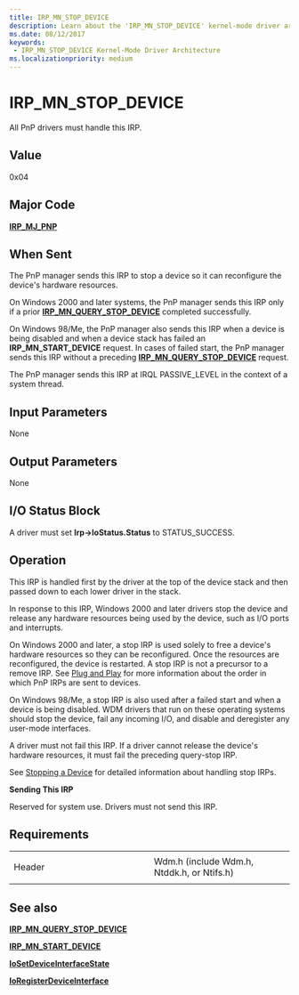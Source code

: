 ```yaml
---
title: IRP_MN_STOP_DEVICE
description: Learn about the 'IRP_MN_STOP_DEVICE' kernel-mode driver architecture. All PnP drivers must handle this IRP.
ms.date: 08/12/2017
keywords:
 - IRP_MN_STOP_DEVICE Kernel-Mode Driver Architecture
ms.localizationpriority: medium
---
```


# IRP\_MN\_STOP\_DEVICE


All PnP drivers must handle this IRP.

## Value

0x04

## Major Code

[**IRP\_MJ\_PNP**](irp-mj-pnp.md)

## When Sent

The PnP manager sends this IRP to stop a device so it can reconfigure the device's hardware resources.

On Windows 2000 and later systems, the PnP manager sends this IRP only if a prior [**IRP\_MN\_QUERY\_STOP\_DEVICE**](irp-mn-query-stop-device.md) completed successfully.

On Windows 98/Me, the PnP manager also sends this IRP when a device is being disabled and when a device stack has failed an **IRP\_MN\_START\_DEVICE** request. In cases of failed start, the PnP manager sends this IRP without a preceding [**IRP\_MN\_QUERY\_STOP\_DEVICE**](irp-mn-query-stop-device.md) request.

The PnP manager sends this IRP at IRQL PASSIVE\_LEVEL in the context of a system thread.

## Input Parameters


None

## Output Parameters


None

## I/O Status Block


A driver must set **Irp-&gt;IoStatus.Status** to STATUS\_SUCCESS.

## Operation

This IRP is handled first by the driver at the top of the device stack and then passed down to each lower driver in the stack.

In response to this IRP, Windows 2000 and later drivers stop the device and release any hardware resources being used by the device, such as I/O ports and interrupts.

On Windows 2000 and later, a stop IRP is used solely to free a device's hardware resources so they can be reconfigured. Once the resources are reconfigured, the device is restarted. A stop IRP is not a precursor to a remove IRP. See [Plug and Play](./introduction-to-plug-and-play.md) for more information about the order in which PnP IRPs are sent to devices.

On Windows 98/Me, a stop IRP is also used after a failed start and when a device is being disabled. WDM drivers that run on these operating systems should stop the device, fail any incoming I/O, and disable and deregister any user-mode interfaces.

A driver must not fail this IRP. If a driver cannot release the device's hardware resources, it must fail the preceding query-stop IRP.

See [Stopping a Device](./stopping-a-device.md) for detailed information about handling stop IRPs.

**Sending This IRP**

Reserved for system use. Drivers must not send this IRP.

## Requirements

<table>
<colgroup>
<col width="50%" />
<col width="50%" />
</colgroup>
<tbody>
<tr class="odd">
<td><p>Header</p></td>
<td>Wdm.h (include Wdm.h, Ntddk.h, or Ntifs.h)</td>
</tr>
</tbody>
</table>

## See also


[**IRP\_MN\_QUERY\_STOP\_DEVICE**](irp-mn-query-stop-device.md)

[**IRP\_MN\_START\_DEVICE**](irp-mn-start-device.md)

[**IoSetDeviceInterfaceState**](/windows-hardware/drivers/ddi/wdm/nf-wdm-iosetdeviceinterfacestate)

[**IoRegisterDeviceInterface**](/windows-hardware/drivers/ddi/wdm/nf-wdm-ioregisterdeviceinterface)

 

